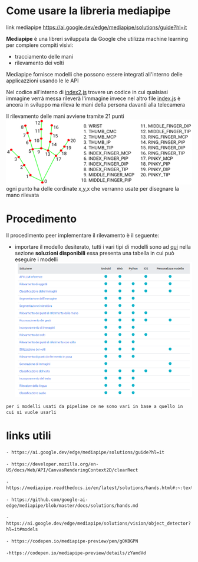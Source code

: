 # Come usare la libreria mediapipe

link mediapipe https://ai.google.dev/edge/mediapipe/solutions/guide?hl=it

**Mediapipe** è una libreri sviluppata da Google che utilizza machine learning per compiere compiti visivi: 

- tracciamento delle mani 
- rilevamento dei volti 

Mediapipe fornisce modelli che possono essere integrati all'interno delle applicazzioni usando le le API 

Nel codice all'interno di [index2.js](https://github.com/antoniolaikauf/detection-mediapipe/blob/main/index2.js) trovere un codice in cui qualsiasi immagine verrà messa rileverà l'immagine  invece nel altro file [index.js](https://github.com/antoniolaikauf/detection-mediapipe/blob/main/index.js) è ancora in sviluppo ma rileva le mani della persona davanti alla telecamera

Il rilevamento delle mani avviene tramite 21 punti ![mano](img/struttura%20mano.png) ogni punto ha delle cordinate x,y,x che verranno usate per disegnare la mano rilevata 

# Procedimento 
Il procedimento peer implementare il rilevamento è il seguente:
- importare il modello desiterato, tutti i vari tipi di modelli sono ad [qui](https://ai.google.dev/edge/mediapipe/solutions/guide?hl=it) nella sezione **soluzioni disponibili** essa presenta una tabella in cui può eseguire i modelli ![](img/Screenshot%202024-06-11%20174609.png)

```
per i modelli usati da pipeline ce ne sono vari in base a quello in cui si vuole usarli
```

# links utili
```
- https://ai.google.dev/edge/mediapipe/solutions/guide?hl=it

- https://developer.mozilla.org/en-US/docs/Web/API/CanvasRenderingContext2D/clearRect

- https://mediapipe.readthedocs.io/en/latest/solutions/hands.html#:~:text=MediaPipe%20Hands%20is%20a%20high,from%20just%20a%20single%20frame.

- https://github.com/google-ai-edge/mediapipe/blob/master/docs/solutions/hands.md

- https://ai.google.dev/edge/mediapipe/solutions/vision/object_detector?hl=it#models

- https://codepen.io/mediapipe-preview/pen/gOKBGPN

-https://codepen.io/mediapipe-preview/details/zYamdVd
```